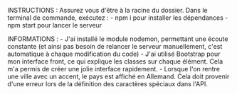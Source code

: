 INSTRUCTIONS : 
Assurez vous d'être à la racine du dossier. Dans le terminal de commande, exécutez :
    - npm i pour installer les dépendances
    - npm start pour lancer le serveur 

INFORMATIONS : 
    - J'ai installé le module nodemon, permettant une écoute constante (et ainsi pas besoin de relancer le serveur manuellement, c'est automatique à chaque modification du code)
    - J'ai utilisé Bootstrap pour mon interface front, ce qui explique les classes sur chaque élément. Cela m'a permis de créer une jolie interface rapidement.
    - Lorsque l'on rentre une ville avec un accent, le pays est affiché en Allemand. Cela doit provenir d'une erreur lors de la définition des caractères spéciaux dans l'API.
